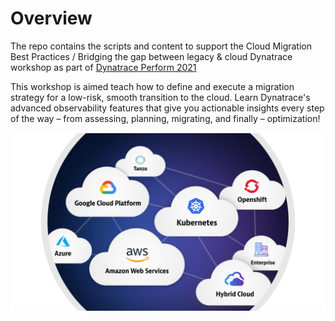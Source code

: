 # Overview

The repo contains the scripts and content to support the Cloud Migration Best Practices / Bridging the gap between legacy & cloud Dynatrace workshop as part of [Dynatrace Perform 2021](https://www.dynatrace.com/perform-2021/)

This workshop is aimed teach how to define and execute a migration strategy for a low-risk, smooth transition to the cloud. Learn Dynatrace's advanced observability features that give you actionable insights every step of the way – from assessing, planning, migrating, and finally – optimization!

![image](images/cloud.png)